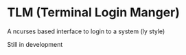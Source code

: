 # TLM (Terminal Login Manger)

A ncurses based interface to login to a system (ly style)

Still in development
